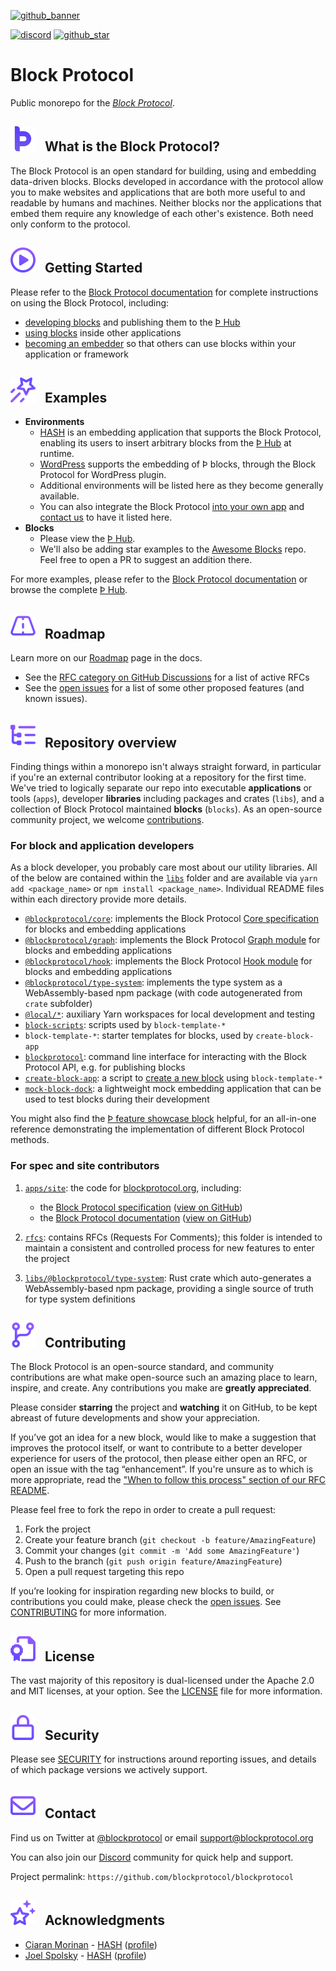 [þ hub]: https://blockprotocol.org/hub?utm_medium=organic&utm_source=github_readme_blockprotocol-repo_root
[block protocol]: https://blockprotocol.org/?utm_medium=organic&utm_source=github_readme_blockprotocol-repo_root
[block protocol documentation]: https://blockprotocol.org/docs?utm_medium=organic&utm_source=github_readme_blockprotocol-repo_root
[block protocol specification]: https://blockprotocol.org/spec?utm_medium=organic&utm_source=github_readme_blockprotocol-repo_root
[blockprotocol.org]: https://blockprotocol.org/?utm_medium=organic&utm_source=github_readme_blockprotocol-repo_root
[becoming an embedder]: https://blockprotocol.org/docs/blocks/environments#other-environments?utm_medium=organic&utm_source=github_readme_blockprotocol-repo_root
[create a new block]: https://blockprotocol.org/docs/blocks/develop?utm_medium=organic&utm_source=github_readme_blockprotocol-repo_root
[contact us]: https://blockprotocol.org/contact?utm_medium=organic&utm_source=github_readme_blockprotocol-repo_root
[core specification]: https://blockprotocol.org/spec/core?utm_medium=organic&utm_source=github_readme_blockprotocol-repo_root
[developing blocks]: https://blockprotocol.org/docs/blocks/develop?utm_medium=organic&utm_source=github_readme_blockprotocol-repo_root
[discord]: https://blockprotocol.org/discord?utm_medium=organic&utm_source=github_readme_blockprotocol-repo_root
[graph module]: https://blockprotocol.org/spec/graph?utm_medium=organic&utm_source=github_readme_blockprotocol-repo_root
[hook module]: https://blockprotocol.org/spec/hook?utm_medium=organic&utm_source=github_readme_blockprotocol-repo_root
[roadmap]: https://blockprotocol.org/roadmap?utm_medium=organic&utm_source=github_readme_blockprotocol-repo_root
[using blocks]: https://blockprotocol.org/docs/blocks/environments?utm_medium=organic&utm_source=github_readme_blockprotocol-repo_root
[WordPress]: https://blockprotocol.org/docs/blocks/environments#wordpress?utm_medium=organic&utm_source=github_readme_blockprotocol-repo_root

<!-- markdownlint-disable link-fragments -->

[awesome blocks]: https://github.com/blockprotocol/awesome-blocks
[gh-what-is-the-bp]: #--what-is-the-block-protocol
[gh-getting-started]: #--getting-started
[gh-examples]: #--examples
[gh-roadmap]: #--roadmap
[gh-repo-overview]: #--repository-overview
[gh-contributing]: #--contributing
[gh-license]: #--license
[gh-security]: #--license
[gh-contact]: #--contact
[gh-acknowledgments]: #--acknowledgments
[github_banner]: #block-protocol
[github_star]: https://github.com/blockprotocol/blockprotocol#
[hash]: https://github.com/hashintel/hash/tree/main/apps/hash
[open issues]: https://github.com/blockprotocol/blockprotocol/issues?q=is%3Aissue+is%3Aopen

[![github_banner](https://static.blockprotocol.com/cdn-cgi/imagedelivery/EipKtqu98OotgfhvKf6Eew/f8b0bf95-88ea-47ea-cac2-49cb2851b700/github)][github_banner]

[![discord](https://img.shields.io/discord/1050770647564943402)][discord] [![github_star](https://img.shields.io/github/stars/blockprotocol/blockprotocol?label=Star%20on%20GitHub&style=social)][github_star]

# Block Protocol

Public monorepo for the _[Block Protocol]_.

## [![gh-what-is-the-bp](/.github/assets/gh_icon_what-is-the-block-protocol_20px-base.svg)][gh-what-is-the-bp] &nbsp; What is the Block Protocol?

The Block Protocol is an open standard for building, using and embedding data-driven blocks. Blocks developed in accordance with the protocol allow you to make websites and applications that are both more useful to and readable by humans and machines. Neither blocks nor the applications that embed them require any knowledge of each other's existence. Both need only conform to the protocol.

## [![a](/.github/assets/gh_icon_getting-started_20px-base.svg)][gh-getting-started] &nbsp; Getting Started

Please refer to the [Block Protocol documentation] for complete instructions on using the Block Protocol, including:

- [developing blocks] and publishing them to the [Þ Hub]
- [using blocks] inside other applications
- [becoming an embedder] so that others can use blocks within your application or framework

## [![a](/.github/assets/gh_icon_examples_20px-base.svg)][gh-examples] &nbsp; Examples

- **Environments**
  - [HASH] is an embedding application that supports the Block Protocol, enabling its users to insert arbitrary blocks from the [Þ Hub] at runtime.
  - [WordPress] supports the embedding of Þ blocks, through the Block Protocol for WordPress plugin.
  - Additional environments will be listed here as they become generally available.
  - You can also integrate the Block Protocol [into your own app](https://blockprotocol.org/docs/blocks/environments#other-environments?utm_medium=organic&utm_source=github_readme_blockprotocol-repo_root) and [contact us] to have it listed here.
- **Blocks**
  - Please view the [Þ Hub].
  - We'll also be adding star examples to the [Awesome Blocks] repo. Feel free to open a PR to suggest an addition there.

For more examples, please refer to the [Block Protocol documentation] or browse the complete [Þ Hub].

## [![a](/.github/assets/gh_icon_roadmap_20px-base.svg)][gh-roadmap] &nbsp; Roadmap

Learn more on our [Roadmap] page in the docs.

- See the [RFC category on GitHub Discussions](https://github.com/blockprotocol/blockprotocol/discussions/categories/rfc) for a list of active RFCs
- See the [open issues] for a list of some other proposed features (and known issues).

## [![a](/.github/assets/gh_icon_repo-overview_20px-base.svg)][gh-repo-overview] &nbsp; Repository overview

Finding things within a monorepo isn't always straight forward, in particular if you're an external contributor looking at a repository for the first time. We've tried to logically separate our repo into executable **applications** or tools (`apps`), developer **libraries** including packages and crates (`libs`), and a collection of Block Protocol maintained **blocks** (`blocks`). As an open-source community project, we welcome [contributions](#contributing).

### For block and application developers

As a block developer, you probably care most about our utility libraries. All of the below are contained within the [`libs`](https://github.com/blockprotocol/blockprotocol/tree/main/libs/) folder and are available via `yarn add <package_name>` or `npm install <package_name>`. Individual README files within each directory provide more details.

- [`@blockprotocol/core`](https://github.com/blockprotocol/blockprotocol/tree/main/libs/@blockprotocol/core): implements the Block Protocol [Core specification] for blocks and embedding applications
- [`@blockprotocol/graph`](https://github.com/blockprotocol/blockprotocol/tree/main/libs/@blockprotocol/graph): implements the Block Protocol [Graph module] for blocks and embedding applications
- [`@blockprotocol/hook`](https://github.com/blockprotocol/blockprotocol/tree/main/libs/@blockprotocol/hook): implements the Block Protocol [Hook module] for blocks and embedding applications
- [`@blockprotocol/type-system`](https://github.com/blockprotocol/blockprotocol/tree/main/libs/@blockprotocol/type-system): implements the type system as a WebAssembly-based npm package (with code autogenerated from `crate` subfolder)
- [`@local/*`](https://github.com/blockprotocol/blockprotocol/tree/main/libs/@local): auxiliary Yarn workspaces for local development and testing
- [`block-scripts`](https://github.com/blockprotocol/blockprotocol/tree/main/libs/block-scripts): scripts used by `block-template-*`
- `block-template-*`: starter templates for blocks, used by `create-block-app`
- [`blockprotocol`](https://github.com/blockprotocol/blockprotocol/tree/main/libs/blockprotocol): command line interface for interacting with the Block Protocol API, e.g. for publishing blocks
- [`create-block-app`](https://github.com/blockprotocol/blockprotocol/tree/main/libs/create-block-app): a script to [create a new block] using `block-template-*`
- [`mock-block-dock`](https://github.com/blockprotocol/blockprotocol/tree/main/libs/mock-block-dock): a lightweight mock embedding application that can be used to test blocks during their development

You might also find the [Þ feature showcase block](https://github.com/blockprotocol/blockprotocol/tree/main/blocks/feature-showcase) helpful, for an all-in-one reference demonstrating the implementation of different Block Protocol methods.

### For spec and site contributors

1.  [`apps/site`](https://github.com/blockprotocol/blockprotocol/tree/main/apps/site): the code for [blockprotocol.org], including:

    - the [Block Protocol specification] ([view on GitHub](https://github.com/blockprotocol/blockprotocol/tree/main/apps/site/src/_pages/docs/4_spec))
    - the [Block Protocol documentation] ([view on GitHub](https://github.com/blockprotocol/blockprotocol/tree/main/apps/site/src/_pages/docs))

1.  [`rfcs`](https://github.com/blockprotocol/blockprotocol/tree/main/rfcs): contains RFCs (Requests For Comments); this folder is intended to maintain a consistent and controlled process for new features to enter the project

1.  [`libs/@blockprotocol/type-system`](https://github.com/blockprotocol/blockprotocol/tree/main/libs/@blockprotocol/type-system): Rust crate which auto-generates a WebAssembly-based npm package, providing a single source of truth for type system definitions

## [![a](/.github/assets/gh_icon_contributing_20px-base.svg)][gh-contributing] &nbsp; Contributing

The Block Protocol is an open-source standard, and community contributions are what make open-source such an amazing place to learn, inspire, and create. Any contributions you make are **greatly appreciated**.

Please consider **starring** the project and **watching** it on GitHub, to be kept abreast of future developments and show your appreciation.

If you’ve got an idea for a new block, would like to make a suggestion that improves the protocol itself, or want to contribute to a better developer experience for users of the protocol, then please either open an RFC, or open an issue with the tag “enhancement”. If you're unsure as to which is more appropriate, read the ["When to follow this process" section of our RFC README](rfcs/README.md#when-to-follow-this-process).

Please feel free to fork the repo in order to create a pull request:

1.  Fork the project
1.  Create your feature branch (`git checkout -b feature/AmazingFeature`)
1.  Commit your changes (`git commit -m 'Add some AmazingFeature'`)
1.  Push to the branch (`git push origin feature/AmazingFeature`)
1.  Open a pull request targeting this repo

If you’re looking for inspiration regarding new blocks to build, or contributions you could make, please check the [open issues]. See [CONTRIBUTING](/.github/CONTRIBUTING.md) for more information.

## [![a](/.github/assets/gh_icon_license_20px-base.svg)][gh-license] &nbsp; License

The vast majority of this repository is dual-licensed under the Apache 2.0 and MIT licenses, at your option. See the [LICENSE](LICENSE.md) file for more information.

## [![a](/.github/assets/gh_icon_security_20px-base.svg)][gh-security] &nbsp; Security

Please see [SECURITY](/.github/SECURITY.md) for instructions around reporting issues, and details of which package versions we actively support.

## [![a](/.github/assets/gh_icon_contact_20px-base.svg)][gh-contact] &nbsp; Contact

Find us on Twitter at [@blockprotocol](https://twitter.com/blockprotocol) or email [support@blockprotocol.org](mailto:support@blockprotocol.org)

You can also join our [Discord] community for quick help and support.

Project permalink: `https://github.com/blockprotocol/blockprotocol`

## [![a](/.github/assets/gh_icon_acknowledgement_20px-base.svg)][gh-acknowledgments] &nbsp; Acknowledgments

- [Ciaran Morinan](https://github.com/CiaranMn) - [HASH](https://hash.ai/?utm_medium=organic&utm_source=github_readme_blockprotocol-repo_root) ([profile](https://hash.ai/@ciaran?utm_medium=organic&utm_source=github_readme_blockprotocol-repo_root))
- [Joel Spolsky](https://github.com/jspolsky) - [HASH](https://hash.ai/?utm_medium=organic&utm_source=github_readme_blockprotocol-repo_root) ([profile](https://hash.ai/@spolsky?utm_medium=organic&utm_source=github_readme_blockprotocol-repo_root))
